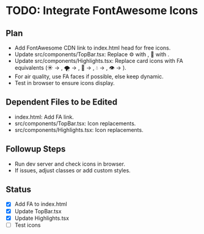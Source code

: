 # TODO: Integrate FontAwesome Icons

## Plan
- Add FontAwesome CDN link to index.html head for free icons.
- Update src/components/TopBar.tsx: Replace ⚙️ with <i className="fas fa-cog"></i>, 👤 with <i className="fas fa-user"></i>.
- Update src/components/Highlights.tsx: Replace card icons with FA equivalents (☀️ -> <i className="fas fa-sun"></i>, 🌪️ -> <i className="fas fa-wind"></i>, 🌅 -> <i className="fas fa-sun"></i>, 💧 -> <i className="fas fa-tint"></i>, 👁️ -> <i className="fas fa-eye"></i>).
- For air quality, use FA faces if possible, else keep dynamic.
- Test in browser to ensure icons display.

## Dependent Files to be Edited
- index.html: Add FA link.
- src/components/TopBar.tsx: Icon replacements.
- src/components/Highlights.tsx: Icon replacements.

## Followup Steps
- Run dev server and check icons in browser.
- If issues, adjust classes or add custom styles.

## Status
- [x] Add FA to index.html
- [x] Update TopBar.tsx
- [x] Update Highlights.tsx
- [ ] Test icons
